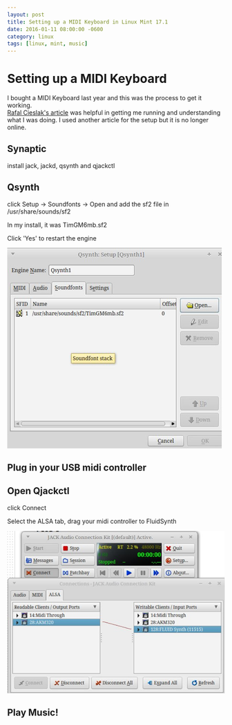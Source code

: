 ```yaml
---
layout: post
title: Setting up a MIDI Keyboard in Linux Mint 17.1
date: 2016-01-11 08:00:00 -0600
category: linux
tags: [linux, mint, music]
---
```


# Setting up a MIDI Keyboard

I bought a MIDI Keyboard last year and this was the process to get it working.  
[Rafal Cieslak\'s article](https://rafalcieslak.wordpress.com/2012/08/29/usb-midi-controllers-and-making-music-with-ubuntu/) was helpful in getting me running and understanding what I was doing.  I used another article for the setup but it is no longer online.


## Synaptic
install jack, jackd, qsynth and qjackctl

## Qsynth
click Setup -> Soundfonts -> Open and add the sf2 file in /usr/share/sounds/sf2

In my install, it was TimGM6mb.sf2

Click 'Yes' to restart the engine

![qsynth setup](/assets/qsynth_setup01.jpg "qsynth setup")

## Plug in your USB midi controller

## Open Qjackctl

click Connect

Select the ALSA tab, drag your midi controller to FluidSynth

![qjackctl](/assets/qjackctl_01.jpg "qjackctl")

## Play Music!
 
